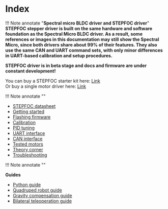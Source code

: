 # **Index**

!!! Note annotate "**Spectral micro BLDC driver and STEPFOC driver**" 
    **STEPFOC stepper driver is built on the same hardware and software foundation as the Spectral Micro BLDC driver. As a result, some references or images in this documentation may still show the Spectral Micro, since both drivers share about 99% of their features. They also use the same CAN and UART command sets, with only minor differences in UART-based calibration and setup procedures.** <br />

 **STEPFOC driver is in beta stage and docs and firmware are under constant development!**

You can buy a STEPFOC starter kit here: [Link](https://source-robotics.com/products/spectral-micro-bldc-starter-kit) <br />
Or buy a single motor driver here: [Link](https://source-robotics.com/products/spectral-micro-bldc-controller)  

!!! Note annotate "" 

* [STEPFOC datasheet](https://source-robotics.github.io/FOC-STEPPER-DOCS/apage1_specs/)
* [Getting started](https://source-robotics.github.io/FOC-STEPPER-DOCS/apage2_getting_started/)
* [Flashing firmware](https://source-robotics.github.io/FOC-STEPPER-DOCS/apage3_flashing_firmware/)
* [Calibration](https://source-robotics.github.io/FOC-STEPPER-DOCS/apage4_calibration/)
* [PID tuning](https://source-robotics.github.io/FOC-STEPPER-DOCS/apage5_PID_tuning/)
* [UART interface](https://source-robotics.github.io/FOC-STEPPER-DOCS/apage6_uart/)
* [CAN interface](https://source-robotics.github.io/FOC-STEPPER-DOCS/apage7_can/)
* [Tested motors](https://source-robotics.github.io/FOC-STEPPER-DOCS/apage9_3_tested_motors/)
* [Theory corner](https://source-robotics.github.io/FOC-STEPPER-DOCS/apage9_4_theory_corner/)
* [Troubleshooting](https://source-robotics.github.io/FOC-STEPPER-DOCS/apage9_5_troublestooting/)

!!! Note annotate "" 

**Guides**

* [Python guide](https://source-robotics.github.io/FOC-STEPPER-DOCS/Guides/Python%20guide/)
* [Quadruped robot guide](https://source-robotics.github.io/FOC-STEPPER-DOCS/Guides/Quadruped%20guide/)
* [Gravity compensation guide]()
* [Bilateral teleoperation guide](https://source-robotics.github.io/FOC-STEPPER-DOCS/Guides/Bilateral%20teleoperation%20guide/)



